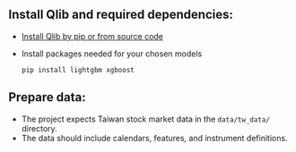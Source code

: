 ## Install Qlib and required dependencies:

- [Install Qlib by pip or from source code](https://qlib.readthedocs.io/en/latest/start/installation.html)
- Install packages needed for your chosen models

  ```
  pip install lightgbm xgboost
  ```

## Prepare data:

- The project expects Taiwan stock market data in the `data/tw_data/` directory.
- The data should include calendars, features, and instrument definitions.
